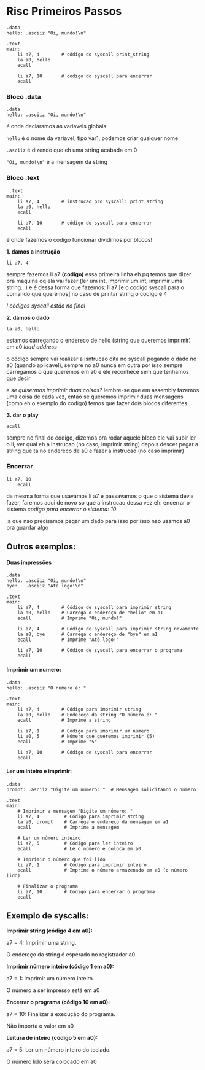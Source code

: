 # Risc Primeiros Passos

```
.data
hello: .asciiz "Oi, mundo!\n"

.text
main:
    li a7, 4        # código do syscall print_string
    la a0, hello
    ecall

    li a7, 10       # código do syscall para encerrar
    ecall
```

### Bloco .data
```
.data
hello: .asciiz "Oi, mundo!\n"
```

é onde declaramos as variaveis globais

```hello``` 
 é o nome da variavel, tipo var1, podemos criar qualquer nome

```.asciiz``` 
 é dizendo que eh uma string acabada em 0

```"Oi, mundo!\n"```
 é a mensagem da string

 ### Bloco .text

```
 .text
main:
    li a7, 4        # instrucao pro syscall: print_string
    la a0, hello
    ecall

    li a7, 10       # código do syscall para encerrar
    ecall
```

é onde fazemos o codigo funcionar
dividimos por blocos!

**1. damos a instrução**

```li a7, 4 ```

sempre fazemos li a7 **(codigo)**
essa primeira linha eh pq temos que dizer pra maquina oq ela vai fazer (ler um int, imprimir um int, imprimir uma string...) e é dessa forma que fazemos: li a7 [e o codigo syscall para o comando que queremos]
no caso de printar string o codigo é 4

*! códigos syscall estão no final*

**2. damos o dado**

```la a0, hello ```

estamos carregando o endereco de hello (string que queremos imprimir) em a0
*load address*

o código sempre vai realizar a isntrucao dita no syscall pegando o dado no a0 (quando aplicavel), sempre no a0 nunca em outra por isso sempre carregamos o que queremos em a0 e ele reconhece sem que tenhamos que decir

*e se quisermos imprimir duas coisas?*
lembre-se que em assembly fazemos uma coisa de cada vez, entao se queremos imprimir duas mensagens (como eh o exemplo do codigo) temos que fazer dois blocos diferentes

**3. dar o play**

```ecall```

sempre no final do codigo, dizemos pra rodar aquele bloco
ele vai subir ler o li, ver qual eh a instrucao (no caso, imprimir string) depois descer pegar a string que ta no endereco de a0 e fazer a instrucao (no caso imprimir)

### Encerrar

```
li a7, 10  
    ecall
```

da mesma forma que usavamos li a7 e passavamos o que o sistema devia fazer, faremos aqui de novo
so que a instrucao dessa vez eh: encerrar o sistema
*codigo para encerrar o sistema: 10*

ja que nao precisamos pegar um dado para isso por isso nao usamos a0 pra guardar algo

## Outros exemplos:

#### Duas impressões

```
.data
hello: .asciiz "Oi, mundo!\n"
bye:   .asciiz "Até logo!\n"

.text
main:
    li a7, 4        # Código de syscall para imprimir string
    la a0, hello    # Carrega o endereço de "hello" em a1
    ecall           # Imprime "Oi, mundo!"
    
    li a7, 4        # Código de syscall para imprimir string novamente
    la a0, bye      # Carrega o endereço de "bye" em a1
    ecall           # Imprime "Até logo!"

    li a7, 10       # Código de syscall para encerrar o programa
    ecall
```


#### Imprimir um numero:

```
.data
hello: .asciiz "O número é: "

.text
main:
    li a7, 4        # Código para imprimir string
    la a0, hello    # Endereço da string "O número é: "
    ecall           # Imprime a string
    
    li a7, 1        # Código para imprimir um número
    li a0, 5        # Número que queremos imprimir (5)
    ecall           # Imprime "5"

    li a7, 10       # Código de syscall para encerrar
    ecall

```

#### Ler um inteiro e imprimir:

```
.data
prompt: .asciiz "Digite um número: "  # Mensagem solicitando o número

.text
main:
    # Imprimir a mensagem "Digite um número: "
    li a7, 4         # Código para imprimir string
    la a0, prompt    # Carrega o endereço da mensagem em a1
    ecall            # Imprime a mensagem

    # Ler um número inteiro
    li a7, 5         # Código para ler inteiro
    ecall            # Lê o número e coloca em a0

    # Imprimir o número que foi lido
    li a7, 1         # Código para imprimir inteiro
    ecall            # Imprime o número armazenado em a0 (o número lido)

    # Finalizar o programa
    li a7, 10        # Código para encerrar o programa
    ecall
```


## Exemplo de syscalls:
**Imprimir string (código 4 em a0):**

a7 = 4: Imprimir uma string.

O endereço da string é esperado no registrador a0

**Imprimir número inteiro (código 1 em a0):**

a7 = 1: Imprimir um número inteiro.

O número a ser impresso está em a0

**Encerrar o programa (código 10 em a0):**

a7 = 10: Finalizar a execução do programa.

Não importa o valor em a0

**Leitura de inteiro (código 5 em a0):**

a7 = 5: Ler um número inteiro do teclado.

O número lido será colocado em a0
